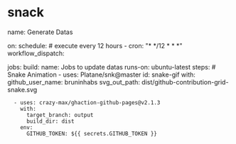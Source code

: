 # snack

name: Generate Datas

on:
  schedule: # execute every 12 hours
    - cron: "* */12 * * *"
  workflow_dispatch:

jobs:
  build:
    name: Jobs to update datas
    runs-on: ubuntu-latest
    steps:
      # Snake Animation
      - uses: Platane/snk@master
        id: snake-gif
        with:
          github_user_name: bruninhabs
          svg_out_path: dist/github-contribution-grid-snake.svg

      - uses: crazy-max/ghaction-github-pages@v2.1.3
        with:
          target_branch: output
          build_dir: dist
        env:
          GITHUB_TOKEN: ${{ secrets.GITHUB_TOKEN }}
